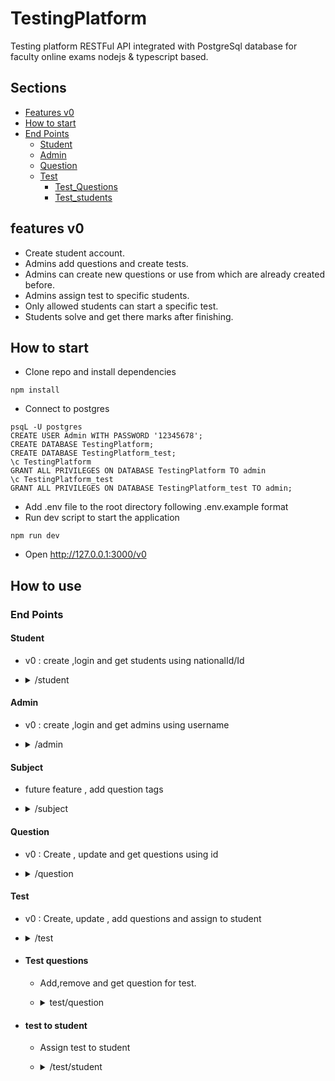 # TestingPlatform
Testing platform RESTFul API integrated with PostgreSql database for faculty online exams nodejs &amp; typescript based.
## Sections
- [Features v0](#features-v0)
- [How to start](#how-to-start)
- [End Points](#end-points)
    * [Student](#Student)
    * [Admin](#Admin)
    * [Question](#question)
    * [Test](#test)
        - [Test_Questions](#test-questions)
        - [Test_students](#test-to-student)
## features v0
- Create student account.
- Admins add questions and create tests.
- Admins can create new questions or use from which are already created before.
- Admins assign test to specific students.
- Only allowed students can start a specific test.
- Students solve and get there marks after finishing.
## How to start
- Clone repo and install dependencies
```
npm install
```
- Connect to postgres
```
psqL -U postgres
CREATE USER Admin WITH PASSWORD '12345678';
CREATE DATABASE TestingPlatform;
CREATE DATABASE TestingPlatform_test;
\c TestingPlatform
GRANT ALL PRIVILEGES ON DATABASE TestingPlatform TO admin
\c TestingPlatform_test
GRANT ALL PRIVILEGES ON DATABASE TestingPlatform_test TO admin;
```
- Add .env file to the root directory following .env.example format
- Run dev script to start the application
```
npm run dev
```
- Open http://127.0.0.1:3000/v0
## How to use
### End Points
#### Student
- v0 : create ,login and get students using nationalId/Id
- <details>
    <summary>/student</summary>

    - <details>
        <summary>GET : /</summary>

        * Get all students
        * No body needed
        * Response body
            *  status(200)
                ```json
                [
                    {
                    "id": 1,
                    "name": "Abdelhady",
                    "username": "Hady",
                    "password": "$2b$10$UOXLOi5BTu2ROiP.0RXoHOFieJTOe6f6xmDIU47Yij6VHOvrJ/dT6",
                    "national_id": "01234567891234",
                    "university_id": "2020191071"
                    }
                ]
                ```
        </details>
    - <details>
        <summary>GET : /national</summary>

        * Get user using national ID
        * Request body : JSON
            ```json
            {        
                "national_id":"01234567891234"
            }
            ```
        * Response body 
            * status(200)
                ```json
                {
                    "id": 1,
                    "name": "Abdelhady",
                    "username": "Hady",
                    "national_id": "01234567891234",
                    "university_id": "2020191071"
                }
                ```
            * status(422) : ```Wrong data```

        </details>
    - <details>
        <summary>GET : /id</summary>

        * Get user using ID
        * Request body : JSON
            ```json
            {        
                "id":5
            }
            ```
        * Response body
            * status(200)
                ```json
                {
                    "id": 1,
                    "name": "Abdelhady",
                    "username": "Hady",
                    "national_id": "01234567891234",
                    "university_id": "2020191071"
                }
                ```
            * status(422) : ```Wrong data```

        </details>
    - <details>
        <summary>GET : /login </summary>

        * Student login
        * Request body : JSON
            ```json
            {
                "password": "12345678",
                "national_id": "01234567891234"
            }
            ```
        * Response body
            * status(200)
                ```json
                {
                "id": 1,
                    "name": "Abdelhady",
                    "username": "Hady",
                    "password": "$2b$10$UOXLOi5BTu2ROiP.0RXoHOFieJTOe6f6xmDIU47Yij6VHOvrJ/dT6",
                    "national_id": "01234567891234",
                    "university_id": "2020191071"
                }
                ```
            * status(401) : ```Wrong national Id or password```

        </details>
    - <details>
    <summary>POST : /</summary>

    * Create new student
    * Request body : JSON
        ```json
        {
            "name":"Ahmed",
            "username":"Ahmed",//must be unique
            "password":"12345678",
            "national_id":"1212",//must be unique
            "university_id":"2121"//must be unique
        }
        ```
    * Response body
        * status(200)
            ```json
            {
                "id": 3,
                "name":"Ahmed",
                "username":"Ahmed",
                "password":"12345678",
                "national_id":"1212",
                "university_id":"2121"
            }
            ```

        * status(422) : ```reserved keys : key1,key2```
    </details>
</details>

#### Admin
- v0 : create ,login and get admins using username
- <details>
    <summary>/admin</summary>

    - <details>
        <summary>GET : /</summary>

        * Get all admins.
        * No request body required.
        * Response body:
            * status(200):
                ```json
                [
                    {
                        "id": 1,
                        "name": "Abdelhady Mohamed",
                        "username": "Hady23",
                        "national_id": "2323"
                    }
                ]
                ```
        </details>
    - <details>
        <summary>GET : /username</summary>

        * Get admin by username
        * Request body:
            ```json
            {
                "username":"Hady23"
            }
            ```
        * Response body:
            * status(200) :
                ```json
                {
                    "id": 1,
                    "name": "Abdelhady Mohamed",
                    "username": "Hady23",
                    "national_id": "2323"
                }
                ```
            * status(422) : ```Wrong data```

        </details>
    - <details>
        <summary>GET : /login</summary>

        * Login to admin account
        * Request body:
            ```json
            {
                "national_id":"2323",
                "password":"1111"
            }
            ```
        * Response body
            * status(200):
                ```json
                {
                    "national_id":"2323",
                    "password":"1111"
                }
                ```
            * status(401): ``` Wrong national Id or password ```
        </details>
    - <details>
    <summary>POST : /</summary>

    * Create new admin
    * Request body
        ```json
        {
            "name":"Abdelhady Mohamed",
            "username":"Hady23",//must be unique
            "national_id":"2323",//must be unique
            "password":"1111"
        }
        ```
    * Response body
        * status(200):
            ```json
            {
                "id": 1,
                "name": "Abdelhady Mohamed",
                "username": "Hady23",
                "national_id": "2323"
            }
            ```
        * status(400): ``` reserved keys : key1,key2  ```
    </details>
</details>

#### Subject
- future feature , add question tags 
- <details>
    <summary>/subject</summary>

    - <details>
        <summary>GET : /</summary>
        
        * Get all tags
        * No Request body required
        * Response body
            * status(200)
                ```json
                    [
                        {
                            "id": 1,
                            "name": "Math"
                        },
                        {
                            "id": 2,
                            "name": "Sport"
                        }
                    ]
                ```
        </details>
    - <details>
        <summary>GET : /id</summary>

        * Get tag by id
        * Request body:
            ```json
                {
                "id":2
                }
            ```
        * Response body
            * status(200):
                ```json
                    {
                    "id": 2,
                    "name": "Sport"
                    }
                ```
            * status(400): ``` No such Id ```

        </details>
    - <details>
        <summary>POST : /</summary>

        * create new tag
        * Request body:
            ```json
                {
                "name":"Sport"
                }
            ```
        * Response body
            * status(200):
                ```json
                    {
                    "id": 2,
                    "name": "Sport"
                    }
                ```

        </details>
</details>

#### Question
- v0 : Create , update and get questions using id
- <details>
    <summary>/question</summary>

    - <details>
        <summmary>GET : / </summary>

        * Get all questions
        * No request body required
        * Response body
            * status(200):
                ```json
                [
                    {
                        "id": 1,
                        "content": "Which team won qatar 2022 nationals world cup",
                        "subject_id": 2,
                        "option1": "Egypt",
                        "option2": "France",
                        "option3": "Argantina",
                        "option4": "Brazil",
                        "correct_answer": "Argantina"
                    }
                ]
                ```
        </details>
    - <details>
        <summary>POST : /create</summary>

        * Create new question
        * Request body:
            ```json
            {
            "content":"Which team won qatar 2022 world cup",
            "subject_id":"2",
            "option1":"Egypt",
            "option2":"France",
            "option3":"Argantina",
            "option4":"Brazil",
            "correct_answer":"Argantina"
            }
            ```
        * Response body
            * status(200):
                ```json
                {
                "id": 1,
                "content": "Which team won qatar 2022 world cup",
                "subject_id": 2,
                "option1": "Egypt",
                "option2": "France",
                "option3": "Argantina",
                "option4": "Brazil",
                "correct_answer": "Argantina"
                }
                ```
        </details>
    - <details>
        <summary>GET : /id</summary>

        * Get question by id
        * Request body:
            ```json
                {
                "id":1
                }
            ```
        * Response body
            * status(200):
                ```json
                {
                "id": 1,
                "content": "Which team won qatar 2022 world cup",
                "subject_id": 2,
                "option1": "Egypt",
                "option2": "France",
                "option3": "Argantina",
                "option4": "Brazil",
                "correct_answer": "Argantina"
                }
                ```
            * status(500) : ``` invalid id ```
        </details>
    - <details>
        <summary>PATCH : /update</summary>

        * Update existing question
        * Request body:
            ```json
                {
                    "id": 1,
                    "content": "Which team won qatar 2022 nationals world cup",
                    "subject_id": 2,
                    "option1": "Egypt",
                    "option2": "France",
                    "option3": "Argantina",
                    "option4": "Brazil",
                    "correct_answer":"Argantina"
                }
            ```
        * Response body
            * status(200): //the entire question after edit
                ```json
                    {
                    "id": 1,
                    "content": "Which team won qatar 2022 nationals world cup",
                    "subject_id": 2,
                    "option1": "Egypt",
                    "option2": "France",
                    "option3": "Argantina",
                    "option4": "Brazil",
                    "correct_answer": "Argantina"
                    }
                ```
            * status(500):  ```invalid id```
        </details>

</details>

#### Test
- v0 : Create, update , add questions and assign to student
- <details>
    <summary>/test</summary>

    - <details>
        <summary>GET : /</summary>

        - get all tests in the system
        - No request body required
        - Response body
            - status(200):
                ```json
                    [
                    {
                        "id": 1,
                        "title": "Software Engineering",
                        "date": "2023-01-18T22:00:00.000Z",
                        "total_questions": 75,
                        "timer": 120,
                        "creator_id": 1
                    }
                    ]
                ```
        </details>
    - <details>
        <summary>GET : /id</summary>

        - get test main data by id **without questions**
        - Request body
            ```json
                {
                    "id":1
                }
            ```
        - Response body
            - status(200):
                ```json
                    {
                    "id": 1,
                    "title": "Software Engineering",
                    "date": "2023-01-18T22:00:00.000Z",
                    "total_questions": 75,
                    "timer": 120,
                    "creator_id": 1
                    }
                ```
            - status(400):```invalid id```
        </details>
    - <details>
        <summary>POST : /</summary>

        - Create new test
        - Request body
            ```json
                {
                "title":"Software Engineering",
                "total_questions":50,
                "timer":120,
                "creator_id":1,
                "date":"2023-01-19"
                }
            ```
        - Response body
            - status(200):
                ```json
                    {
                    "id": 1,
                    "title": "Software Engineering",
                    "date": "2023-01-18T22:00:00.000Z",
                    "total_questions": 50,
                    "timer": 120,
                    "creator_id": 1
                    }
                ```
            - status(500):``` Internal Server Error : wrong admin id```
        </details>
    - <details>
        <summary>PATCH : /update</summary>

        - update test main data **not questions or students in the test**
        - Request body
            ```json
                {
                "id":1,
                "title":"Software Engineering",
                "total_questions":75,
                "timer":120,
                "creator_id":1,
                "date":"2023-01-19"
                }
            ```
        - Response body
            - status(200):
                ```json
                    {
                    "id": 1,
                    "title": "Software Engineering",
                    "date": "2023-01-18T22:00:00.000Z",
                    "total_questions": 75,
                    "timer": 120,
                    "creator_id": 1
                    }
                ```
            - status(500):``` Internal Server Error : wrong id```
        </details>
</details>

- #### Test questions
    - Add,remove and get question for test.
    - <details>
        <summary>test/question</summary>

        - <details>
            <summary>GET : /</summary>

            - get all questions in a spacific test
            - Request body:
                ```json
                    {
                    "test_id":1
                    }
                ```
            - Response body
                - status(200):
                    ```json
                        [
                        {
                            "content": "Which team won qatar 2022 nationals world cup",
                            "option1": "Egypt",
                            "option2": "France",
                            "option3": "Argantina",
                            "option4": "Brazil",
                            "correct_answer": "Argantina",
                            "score": 1,
                            "test_id": 1,
                            "question_id": 1
                        }
                        ]
                    ```
                - status(400):```wrong test_id```
            
            </details>
        - <details>
            <summary>POST : /</summary>

            - add question to test
            - Request body:
                ```json
                    {
                    "test_id":1,
                    "question_id":1,
                    "score":1
                    }
                ```
            - Response body
                - status(200):
                    ```json
                        {
                        "id": 1,
                        "question_id": 1,
                        "test_id": 1,
                        "score": 1
                        }
                    ```
                - status(400):```wrong ids```
            
            </details>
        - <details>
            <summary>DELETE : /</summary>

            - remove question from test
            - Request body:
                ```json
                    {
                    "test_id":1,
                    "question_id":1
                    }
                ```
            - Response body
                - status(200):
                    ```json
                        {
                        "id": 1,
                        "question_id": 1,
                        "test_id": 1,
                        "score": 1
                        }
                    ```
                - status(400):```invalid data```
            
            </details>

    </details>

- #### test to student
    - Assign test to student
    - <details>
        <summary>/test/student</summary>

        - <details>
            <summary>GET : /</summary>

            - Get all students assigned to a test
            - Request body:
                ```json
                    {
                        "test_id":1
                    }
                ```
            - Response body
                - status(200):
                    ```json
                        [
                        {
                            "name": "Abdelhady",
                            "username": "HadyMohamed",
                            "national_id": "1111",
                            "university_id": "2222"
                        }
                        ]
                    ```
                - status(400):```invalid data```
            </details>
        - <details>
            <summary>POST : /</summary>

            - Assign test to a student
            - Request body:
                ```json
                    {
                        "test_id":1,
                        "student_id":2
                    }
                ```
            - Response body
                - status(200):
                    ```json
                        {
                        "id": 2,
                        "test_id": 1,
                        "student_id": 2
                        }
                    ```
                - status(400):```invalid data```
            </details>
        - <details>
            <summary>DELETE : /</summary>

            - remove student from a test
            - Request body:
                ```json
                    {
                        "test_id":1,
                        "student_id":1
                    }
                ```
            - Response body
                - status(200):
                    ```json
                        {
                        "id": 1,
                        "test_id": 1,
                        "student_id": 1
                        }
                    ```
                - status(400):```invalid data```
            </details>
    </details>
